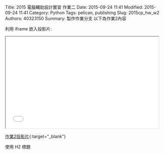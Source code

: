 Title: 2015 電腦輔助設計實習 作業二
Date: 2015-09-24 11:41
Modified: 2015-09-24 11:41
Category: Python
Tags: pelican, publishing
Slug: 2015cp_hw_w2
Authors: 40323150
Summary: 製作作業分支
以下為作業2內容

利用 iframe 嵌入投影片:

<iframe src="simplest.html" width="500" height="300"></iframe>

[作業2投影片](simplest.html){:target="_blank"}

使用 H2 標題
